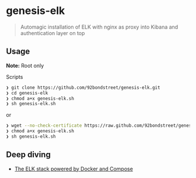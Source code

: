 # genesis-elk

> Automagic installation of ELK with nginx as proxy into Kibana and authentication layer on top


## Usage

**Note:** Root only

Scripts

```sh
❯ git clone https://github.com/92bondstreet/genesis-elk.git
❯ cd genesis-elk
❯ chmod a+x genesis-elk.sh
❯ sh genesis-elk.sh
```

or

```sh
❯ wget --no-check-certificate https://raw.github.com/92bondstreet/genesis-elk/master/genesis-elk.sh
❯ chmod a+x genesis-elk.sh
❯ sh genesis-elk.sh

```

## Deep diving

* [The ELK stack powered by Docker and Compose](https://github.com/deviantony/docker-elk)
